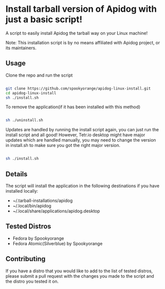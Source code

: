 # Install tarball version of Apidog with just a basic script!

A script to easily install Apidog the tarball way on your Linux machine!

Note: This installation script is by no means affiliated with Apidog project, or its maintainers.

## Usage

Clone the repo and run the script
```bash

git clone https://github.com/spookyorange/apidog-linux-install.git
cd apidog-linux-install
sh ./install.sh

```

To remove the application(if it has been installed with this method)
```bash

sh ./uninstall.sh

```

Updates are handled by running the install script again, you can just run the install script and all good! However, Tetr.io desktop might have major updates which are handled manually, you may need to change the version in install.sh to make sure you got the right major version.

```bash

sh ./install.sh

```

## Details

The script will install the application in the following destinations if you have installed locally:

- ~/.tarball-installations/apidog
- ~/.local/bin/apidog
- ~/.local/share/applications/apidog.desktop

## Tested Distros

- Fedora by Spookyorange
- Fedora Atomic(Silverblue) by Spookyorange

## Contributing

If you have a distro that you would like to add to the list of tested distros, please submit a pull request with the changes you made to the script and the distro you tested it on.

